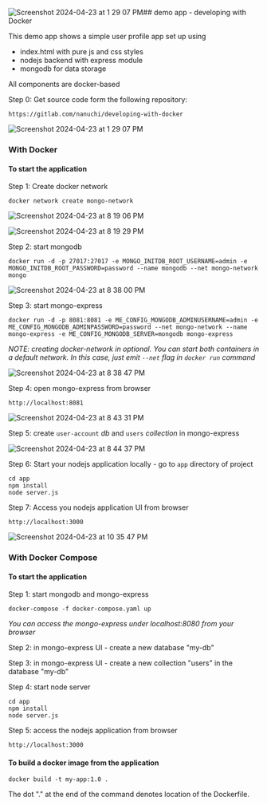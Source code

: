 ![Screenshot 2024-04-23 at 1 29 07 PM](https://github.com/vandeet0704/Cloud-IA/assets/97273401/5b75e69d-6ec6-44bb-807f-558e39dc7546)## demo app - developing with Docker

This demo app shows a simple user profile app set up using 
- index.html with pure js and css styles
- nodejs backend with express module
- mongodb for data storage

All components are docker-based

Step 0: Get source code form the following repository:
    
    https://gitlab.com/nanuchi/developing-with-docker

![Screenshot 2024-04-23 at 1 29 07 PM](https://github.com/vandeet0704/Cloud-IA/assets/97273401/bdc2092b-d7ea-447f-8578-e6ea9a944375)

### With Docker

#### To start the application

Step 1: Create docker network

    docker network create mongo-network 

![Screenshot 2024-04-23 at 8 19 06 PM](https://github.com/vandeet0704/Cloud-IA/assets/97273401/468d1606-7b99-499a-a6f4-242ec7697584)

![Screenshot 2024-04-23 at 8 19 29 PM](https://github.com/vandeet0704/Cloud-IA/assets/97273401/1eddfbfa-fec6-46f8-82ae-306e87458558)

Step 2: start mongodb 

    docker run -d -p 27017:27017 -e MONGO_INITDB_ROOT_USERNAME=admin -e MONGO_INITDB_ROOT_PASSWORD=password --name mongodb --net mongo-network mongo   

![Screenshot 2024-04-23 at 8 38 00 PM](https://github.com/vandeet0704/Cloud-IA/assets/97273401/15ef6145-fd84-4a34-9c31-d193d7b992bc)

Step 3: start mongo-express
    
    docker run -d -p 8081:8081 -e ME_CONFIG_MONGODB_ADMINUSERNAME=admin -e ME_CONFIG_MONGODB_ADMINPASSWORD=password --net mongo-network --name mongo-express -e ME_CONFIG_MONGODB_SERVER=mongodb mongo-express   

_NOTE: creating docker-network in optional. You can start both containers in a default network. In this case, just emit `--net` flag in `docker run` command_

![Screenshot 2024-04-23 at 8 38 47 PM](https://github.com/vandeet0704/Cloud-IA/assets/97273401/1d5df3b3-2eb3-44e6-a67a-438951106fe1)

Step 4: open mongo-express from browser

    http://localhost:8081
![Screenshot 2024-04-23 at 8 43 31 PM](https://github.com/vandeet0704/Cloud-IA/assets/97273401/2c32dfde-5425-4f6c-bf3c-9044de8358d1)

Step 5: create `user-account` _db_ and `users` _collection_ in mongo-express

![Screenshot 2024-04-23 at 8 44 37 PM](https://github.com/vandeet0704/Cloud-IA/assets/97273401/f9f79717-7959-4958-afa2-60ec46a6822f)

Step 6: Start your nodejs application locally - go to `app` directory of project 

    cd app
    npm install 
    node server.js
    
Step 7: Access you nodejs application UI from browser

    http://localhost:3000

![Screenshot 2024-04-23 at 10 35 47 PM](https://github.com/vandeet0704/Cloud-IA/assets/97273401/2406a777-ca86-43d9-8582-f4775f6e17b6)

### With Docker Compose

#### To start the application

Step 1: start mongodb and mongo-express

    docker-compose -f docker-compose.yaml up
    
_You can access the mongo-express under localhost:8080 from your browser_
    
Step 2: in mongo-express UI - create a new database "my-db"

Step 3: in mongo-express UI - create a new collection "users" in the database "my-db"       
    
Step 4: start node server 

    cd app
    npm install
    node server.js
    
Step 5: access the nodejs application from browser 

    http://localhost:3000

#### To build a docker image from the application

    docker build -t my-app:1.0 .       


The dot "." at the end of the command denotes location of the Dockerfile.
